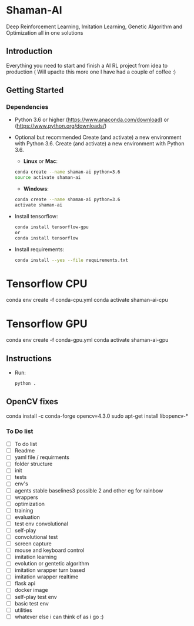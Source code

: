 # Shaman-AI
Deep Reinforcement Learning, Imitation Learning, Genetic Algorithm and Optimization all in one solutions 

## Introduction
Everything you need to start and finish a AI RL project from idea to production ( Will upadte this more one I have had a couple of coffee :)

## Getting Started

### Dependencies
- Python 3.6 or higher (https://www.anaconda.com/download) or (https://www.python.org/downloads/) 
- Optional but recommended Create (and activate) a new environment with Python 3.6.
    Create (and activate) a new environment with Python 3.6.
    - __Linux__ or __Mac__: 
	```bash
	conda create --name shaman-ai python=3.6
	source activate shaman-ai
	```
	- __Windows__: 
	```bash
	conda create --name shaman-ai python=3.6 
	activate shaman-ai
	```
- Install tensorflow:
    ```bash
    conda install tensorflow-gpu
	or
	conda install tensorflow
	```

- Install requirements:
    ```bash
    conda install --yes --file requirements.txt
	```
# Tensorflow CPU
conda env create -f conda-cpu.yml
conda activate shaman-ai-cpu

# Tensorflow GPU
conda env create -f conda-gpu.yml
conda activate shaman-ai-gpu
## Instructions

- Run:
    ```bash
	python .
	```

## OpenCV fixes
conda install -c conda-forge opencv=4.3.0
sudo apt-get install libopencv-*


### To Do list

- [ ] To do list
- [ ] Readme
- [ ] yaml file / requirments
- [ ] folder structure
- [ ] init
- [ ] tests
- [ ] env's
- [ ] agents stable baselines3 possible 2 and other eg for rainbow
- [ ] wrappers
- [ ] optimization
- [ ] training
- [ ] evaluation
- [ ] test env convolutional 
- [ ] self-play
- [ ] convolutional test
- [ ] screen capture
- [ ] mouse and keyboard control
- [ ] imitation learning
- [ ] evolution or gentetic algorithm
- [ ] imitation wrapper turn based
- [ ] imitation wrapper realtime
- [ ] flask api
- [ ] docker image
- [ ] self-play test env
- [ ] basic test env
- [ ] utilities 
- [ ] whatever else i can think of as i go :)
